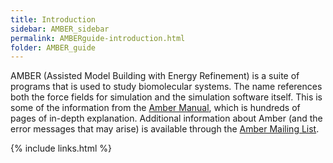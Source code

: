 ```yaml
---
title: Introduction
sidebar: AMBER_sidebar
permalink: AMBERguide-introduction.html
folder: AMBER_guide
---
```


<link rel="stylesheet" href="css/theme-orange.css">

AMBER (Assisted Model Building with Energy Refinement) is a suite of programs
that is used to study biomolecular systems. The name references both the force
fields for simulation and the simulation software itself. This is some of the
information from the [Amber Manual](http://ambermd.org/Manuals.php), which is 
hundreds of pages of in-depth explanation. Additional information about Amber
(and the error messages that may arise) is available through the
[Amber Mailing List](http://archive.ambermd.org/).

{% include links.html %}
